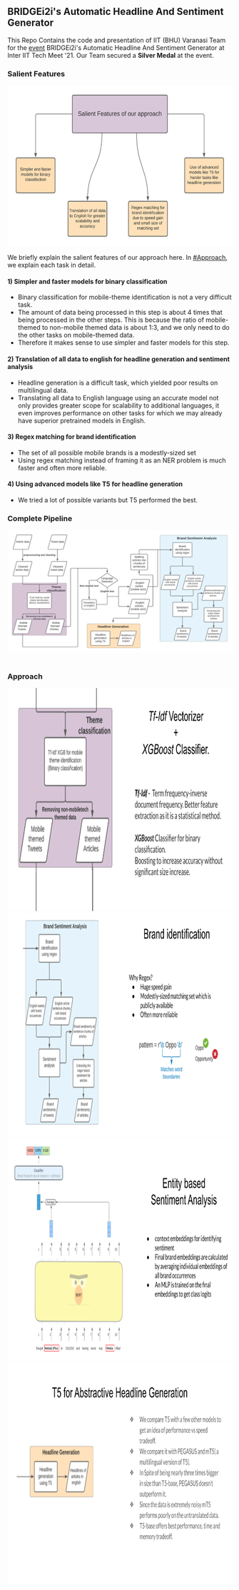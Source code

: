## BRIDGEi2i's Automatic Headline And Sentiment Generator

This Repo Contains the code and presentation of IIT (BHU) Varanasi Team for the [event](bridgei2i-PS.pdf) BRIDGEi2i's Automatic Headline And Sentiment Generator at Inter IIT Tech Meet '21. Our Team secured a **Silver Medal** at the event.  

### Salient Features
<p align="center">
<img width=600 height=360 style="background-color:White;" alt="salient features" src="media/salient_features.png">
</p>

We briefly explain the salient features of our approach here. In [#Approach](#approach), we explain each task in detail.  

#### 1) Simpler and faster models for binary classification

- Binary classification for mobile-theme identification is not a very difficult task.
- The amount of data being processed in this step is about 4 times that being processed in the other steps. This is because the ratio of mobile-themed to non-mobile themed data is about 1:3, and we only need to do the other tasks on mobile-themed data. 
- Therefore it makes sense to use simpler and faster models for this step.

#### 2) Translation of all data to english for headline generation and sentiment analysis

- Headline generation is a difficult task, which yielded poor results on multilingual data.
- Translating all data to English language using an accurate model not only provides greater scope for scalability to additional languages, it even improves performance on other tasks for which we may already have superior pretrained models in English.

#### 3) Regex matching for brand identification

- The set of all possible mobile brands is a modestly-sized set
- Using regex matching instead of framing it as an NER problem is much faster and often more reliable.

#### 4) Using advanced models like T5 for headline generation

- We tried a lot of possible variants but T5 performed the best.

### Complete Pipeline

<img src="media/flowchart.png" style="background-color:White;" alt="workflow">
<br>
<br>

### Approach

<p align="center">
<img width=900 height=500 src="media/binary_classification.png" style="background-color:White;" alt="workflow">
<img width=900 height=500 src="media/brand_identification.png"  style="background-color:White;" alt="workflow">
<img width=900 height=500 src="media/sentiment_analysis.png"    style="background-color:White;" alt="workflow">
<img width=900 height=500 src="media/headline_generation.png"   style="background-color:White;" alt="workflow">
</p>

